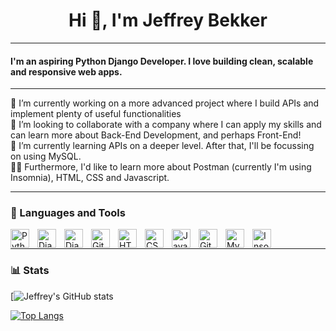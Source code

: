 <h1 align="center">Hi 👋, I'm Jeffrey Bekker</h1>
<hr>
<h4>I'm an aspiring Python Django Developer. I love building clean, scalable and responsive web apps.</h4>
<hr>
🔭 I’m currently working on a more advanced project where I build APIs and implement plenty of useful functionalities<br>
👯 I’m looking to collaborate with a company where I can apply my skills and can learn more about Back-End Development, and perhaps Front-End!<br>
🌱 I’m currently learning APIs on a deeper level. After that, I'll be focussing on using MySQL.<br>
👨‍💻 Furthermore, I'd like to learn more about Postman (currently I'm using Insomnia), HTML, CSS and Javascript.<br>

<hr>

### 🧰 Languages and Tools

<img align="left" alt="Python" width="30px" style="padding-right:10px;" src="https://cdn.jsdelivr.net/gh/devicons/devicon@latest/icons/python/python-original-wordmark.svg" />
<img align="left" alt="Django" width="30px" style="padding-right:10px;" src="https://cdn.jsdelivr.net/gh/devicons/devicon@latest/icons/django/django-plain-wordmark.svg" />
<img align="left" alt="Django Rest Framework" width="30px" style="padding-right:10px;" src="https://cdn.jsdelivr.net/gh/devicons/devicon@latest/icons/djangorest/djangorest-original.svg" />
<img align="left" alt="Git" width="30px" style="padding-right:10px;" src="https://cdn.jsdelivr.net/gh/devicons/devicon/icons/git/git-original.svg" />
<img align="left" alt="HTML" width="30px" style="padding-right:10px;" src="https://cdn.jsdelivr.net/gh/devicons/devicon/icons/html5/html5-plain.svg" />
<img align="left" alt="CSS" width="30px" style="padding-right:10px;" src="https://cdn.jsdelivr.net/gh/devicons/devicon/icons/css3/css3-plain.svg" />
<img align="left" alt="JavaScript" width="30px" style="padding-right:10px;" src="https://cdn.jsdelivr.net/gh/devicons/devicon/icons/javascript/javascript-plain.svg" />
<img align="left" alt="GitHub" width="30px" style="padding-right:10px;" src="https://cdn.jsdelivr.net/gh/devicons/devicon/icons/github/github-original.svg" />
<img align="left" alt="MySQL" width="30px" style="padding-right:10px;" src="https://cdn.jsdelivr.net/gh/devicons/devicon@latest/icons/mysql/mysql-original-wordmark.svg" />
<img align="left" alt="Insomnia" width="30px" style="padding-right:10px;" src="https://cdn.jsdelivr.net/gh/devicons/devicon@latest/icons/insomnia/insomnia-original.svg" />

<br />

<hr>

### 📊 Stats

[![Jeffrey's GitHub stats](https://github-readme-stats.vercel.app/api?]username=JeffreyBekker&show_icons=true&theme=gruvbox)

[![Top Langs](https://github-readme-stats.vercel.app/api/top-langs/?username=JeffreyBekker&layout=donut)](https://github.com/anuraghazra/github-readme-stats)
